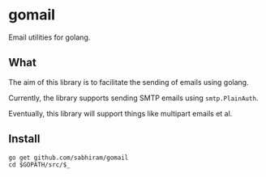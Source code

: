 # gomail

Email utilities for golang.

## What

The aim of this library is to facilitate the sending of emails using golang.

Currently, the library supports sending SMTP emails using `smtp.PlainAuth`.

Eventually, this library will support things like multipart emails et al.

## Install

```
go get github.com/sabhiram/gomail
cd $GOPATH/src/$_
```
